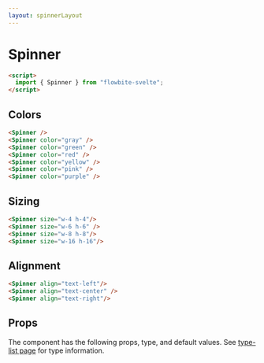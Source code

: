 ```yaml
---
layout: spinnerLayout
---
```


<script>
  import { Spinner, Table, TableDefaultRow, Breadcrumb } from '$lib/index';
  import componentProps from '../props/Spinner.json'
  // Props table
  export let items = componentProps.props
	let propHeader = ['Name', 'Type', 'Default']
	// console.log(items)
	let divClass='w-full relative overflow-x-auto shadow-md sm:rounded-lg'

</script>

<h1 class="text-3xl w-full dark:text-white py-8">Spinner</h1>


```html
<script>
  import { Spinner } from "flowbite-svelte";
</script>
```

<h2 class="text-2xl mt-8 dark:text-white py-8">Colors</h2>

<div class="container w-full rounded-xl my-4 mx-auto bg-gradient-to-r bg-white dark:bg-gray-900 border border-gray-200 dark:border-gray-700 p-2 sm:p-6">
<Spinner />
<Spinner color="gray" />
<Spinner color="green" />
<Spinner color="red" />
<Spinner color="yellow" />
<Spinner color="pink" />
<Spinner color="purple" />
</div>

```html
<Spinner />
<Spinner color="gray" />
<Spinner color="green" />
<Spinner color="red" />
<Spinner color="yellow" />
<Spinner color="pink" />
<Spinner color="purple" />
```

<h2 class="text-2xl mt-8 dark:text-white py-8">Sizing</h2>

<div class="container w-full rounded-xl my-4 mx-auto bg-gradient-to-r bg-white dark:bg-gray-900 border border-gray-200 dark:border-gray-700 p-2 sm:p-6">
<Spinner size="w-4 h-4" />
<Spinner size="w-6 h-6" />
<Spinner size="w-8 h-8" />
<Spinner size="w-16 h-16" />
</div>

```html
<Spinner size="w-4 h-4"/>
<Spinner size="w-6 h-6" />
<Spinner size="w-8 h-8"/>
<Spinner size="w-16 h-16"/>
```


<h2 class="text-2xl mt-8 dark:text-white py-8">Alignment</h2>

<div class="container w-full rounded-xl my-4 mx-auto bg-gradient-to-r bg-white dark:bg-gray-900 border border-gray-200 dark:border-gray-700 p-2 sm:p-6">
<Spinner align="text-left"/>
<Spinner align="text-center" />
<Spinner align="text-right"/>
</div>

```html
<Spinner align="text-left"/>
<Spinner align="text-center" />
<Spinner align="text-right"/>
```

<h2 class="text-2xl w-full dark:text-white py-4">Props</h2>

<p>The component has the following props, type, and default values. See <a href="/type-list" class="text-blue-600 hover:underline dark:text-blue-500">type-list page</a> for type information.</p>

<Table header={propHeader} {divClass} >
  <TableDefaultRow {items} rowState='hover' />
</Table>